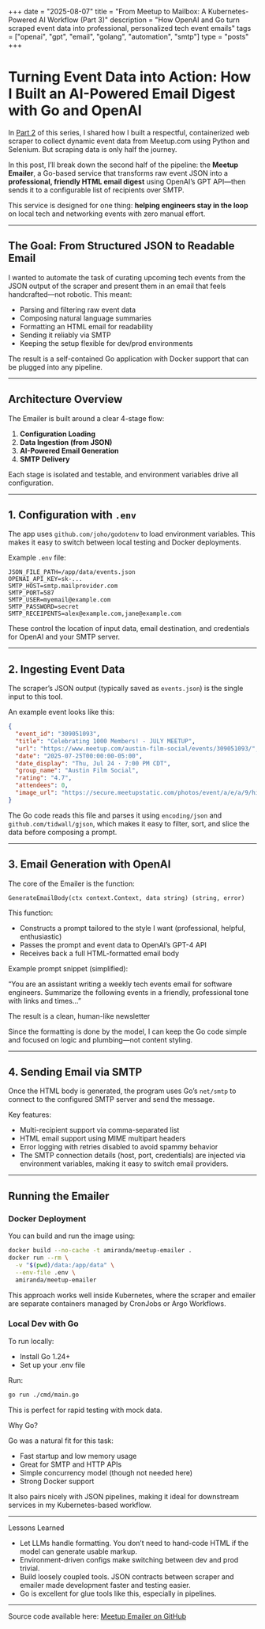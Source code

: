+++
date = "2025-08-07"
title = "From Meetup to Mailbox: A Kubernetes-Powered AI Workflow (Part 3)"
description = "How OpenAI and Go turn scraped event data into professional, personalized tech event emails"
tags = ["openai", "gpt", "email", "golang", "automation", "smtp"]
type = "posts"
+++

# Turning Event Data into Action: How I Built an AI-Powered Email Digest with Go and OpenAI

In [Part 2](https://your-blog.com/posts/k8s-meetup-scraper) of this series, I shared how I built a respectful, containerized web scraper to collect dynamic event data from Meetup.com using Python and Selenium. But scraping data is only half the journey.

In this post, I’ll break down the second half of the pipeline: the **Meetup Emailer**, a Go-based service that transforms raw event JSON into a **professional, friendly HTML email digest** using OpenAI’s GPT API—then sends it to a configurable list of recipients over SMTP.

This service is designed for one thing: **helping engineers stay in the loop** on local tech and networking events with zero manual effort.

---

## The Goal: From Structured JSON to Readable Email

I wanted to automate the task of curating upcoming tech events from the JSON output of the scraper and present them in an email that feels handcrafted—not robotic. This meant:

- Parsing and filtering raw event data
- Composing natural language summaries
- Formatting an HTML email for readability
- Sending it reliably via SMTP
- Keeping the setup flexible for dev/prod environments

The result is a self-contained Go application with Docker support that can be plugged into any pipeline.

---

## Architecture Overview

The Emailer is built around a clear 4-stage flow:

1. **Configuration Loading**
2. **Data Ingestion (from JSON)**
3. **AI-Powered Email Generation**
4. **SMTP Delivery**

Each stage is isolated and testable, and environment variables drive all configuration.

---

## 1. Configuration with `.env`

The app uses `github.com/joho/godotenv` to load environment variables. This makes it easy to switch between local testing and Docker deployments.

Example `.env` file:

```
JSON_FILE_PATH=/app/data/events.json
OPENAI_API_KEY=sk-...
SMTP_HOST=smtp.mailprovider.com
SMTP_PORT=587
SMTP_USER=myemail@example.com
SMTP_PASSWORD=secret
SMTP_RECEIPENTS=alex@example.com,jane@example.com
```

These control the location of input data, email destination, and credentials for OpenAI and your SMTP server.

---

## 2. Ingesting Event Data

The scraper’s JSON output (typically saved as `events.json`) is the single input to this tool.

An example event looks like this:

```json
{
  "event_id": "309051093",
  "title": "Celebrating 1000 Members! - JULY MEETUP",
  "url": "https://www.meetup.com/austin-film-social/events/309051093/",
  "date": "2025-07-25T00:00:00-05:00",
  "date_display": "Thu, Jul 24 · 7:00 PM CDT",
  "group_name": "Austin Film Social",
  "rating": "4.7",
  "attendees": 0,
  "image_url": "https://secure.meetupstatic.com/photos/event/a/e/a/9/highres_529004713.jpeg"
}
```

The Go code reads this file and parses it using `encoding/json` and `github.com/tidwall/gjson`, which makes it easy to filter, sort, and slice the data before composing a prompt.

---

## 3. Email Generation with OpenAI

The core of the Emailer is the function: 

`GenerateEmailBody(ctx context.Context, data string) (string, error)`

This function:

* Constructs a prompt tailored to the style I want (professional, helpful, enthusiastic)
* Passes the prompt and event data to OpenAI’s GPT-4 API
* Receives back a full HTML-formatted email body

Example prompt snippet (simplified):

“You are an assistant writing a weekly tech events email for software engineers. Summarize the following events in a friendly, professional tone with links and times...”

The result is a clean, human-like newsletter

Since the formatting is done by the model, I can keep the Go code simple and focused on logic and plumbing—not content styling.

---

## 4. Sending Email via SMTP

Once the HTML body is generated, the program uses Go’s `net/smtp` to connect to the configured SMTP server and send the message.

Key features:

* Multi-recipient support via comma-separated list
* HTML email support using MIME multipart headers
* Error logging with retries disabled to avoid spammy behavior
* The SMTP connection details (host, port, credentials) are injected via environment variables, making it easy to switch email providers.

---

## Running the Emailer

### Docker Deployment

You can build and run the image using:

```bash
docker build --no-cache -t amiranda/meetup-emailer .
docker run --rm \
  -v "$(pwd)/data:/app/data" \
  --env-file .env \
  amiranda/meetup-emailer
```

This approach works well inside Kubernetes, where the scraper and emailer are separate containers managed by CronJobs or Argo Workflows.

### Local Dev with Go

To run locally:

* Install Go 1.24+
* Set up your .env file

Run:

```bash
go run ./cmd/main.go
```

This is perfect for rapid testing with mock data.

Why Go?

Go was a natural fit for this task:

* Fast startup and low memory usage
* Great for SMTP and HTTP APIs
* Simple concurrency model (though not needed here)
* Strong Docker support

It also pairs nicely with JSON pipelines, making it ideal for downstream services in my Kubernetes-based workflow.

---

Lessons Learned

* Let LLMs handle formatting. You don’t need to hand-code HTML if the model can generate usable markup.
* Environment-driven configs make switching between dev and prod trivial.
* Build loosely coupled tools. JSON contracts between scraper and emailer made development faster and testing easier.
* Go is excellent for glue tools like this, especially in pipelines.

---

Source code available here: [Meetup Emailer on GitHub](https://github.com/ammiranda/meetup_event_emailer)